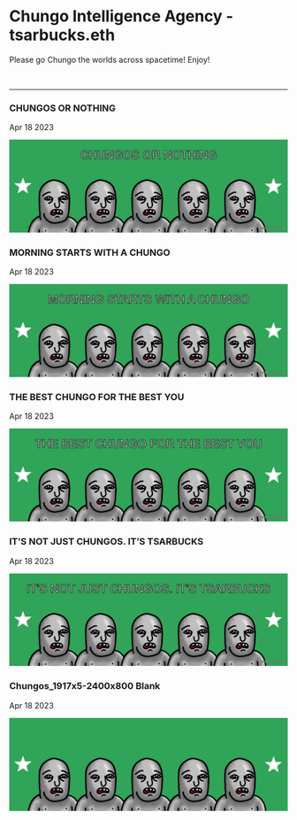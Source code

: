 # Chungo Intelligence Agency - tsarbucks.eth

Please go Chungo the worlds across spacetime! Enjoy!

<br />

---

### CHUNGOS OR NOTHING

Apr 18 2023

<kbd><img src="tsarbucks/chungosornothing.png" /></kbd>

### MORNING STARTS WITH A CHUNGO

Apr 18 2023

<kbd><img src="tsarbucks/morningstartswithachungo.png" /></kbd>

### THE BEST CHUNGO FOR THE BEST YOU

Apr 18 2023

<kbd><img src="tsarbucks/thebestchungoforthebestyou.png" /></kbd>

### IT’S NOT JUST CHUNGOS. IT’S TSARBUCKS

Apr 18 2023

<kbd><img src="tsarbucks/itsnotjustchungositstsarbucks.png" /></kbd>

### Chungos_1917x5-2400x800 Blank

Apr 18 2023

<kbd><img src="tsarbucks/Chungos_1917x5-2400x800.png" /></kbd>
